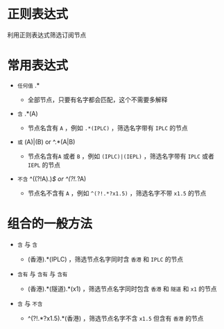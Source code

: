 # 正则表达式

利用正则表达式筛选订阅节点

# 常用表达式

- `任何值` .*

   - 全部节点，只要有名字都会匹配，这个不需要多解释

- `含` .*(A)

  - 节点名含有 `A` ，例如 `.*(IPLC)` ，筛选名字带有 `IPLC` 的节点 
 
- `或` (A)|(B) or ^.*(A|B)

  - 节点名含有`A` 或者 `B` ，例如 `(IPLC)|(IEPL)` ，筛选名字带有 `IPLC` 或者 `IEPL` 的节点
 
- `不含` ^((?!A).)*$ or ^(?!.*?A)

  - 节点名不含有 `A` ，例如 `^(?!.*?x1.5)` ，筛选名字不带 `x1.5` 的节点
 
 # 组合的一般方法
 
- `含` 与 `含`
 
   - (香港).\*(IPLC) ，筛选节点名字同时含 `香港` 和 `IPLC` 的节点
   
- `含有` 与 `含有` 与 `含有`
 
  - (香港).\*(隧道).\*(x1) ，筛选节点名字同时包含 `香港` 和 `隧道` 和 `x1` 的节点
 
- `含` 与 `不含`
 
  - ^(?!.*?x1.5).\*(香港) ，筛选节点名字不含 `x1.5` 但含有 `香港` 的节点
   

